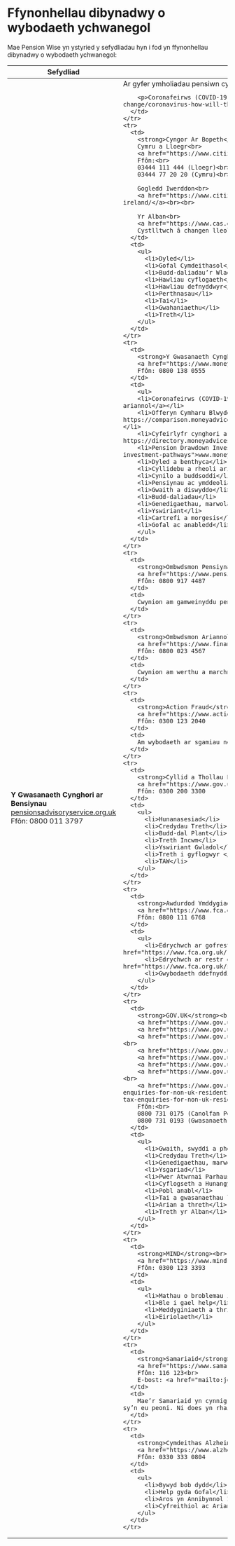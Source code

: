 # Ffynonhellau dibynadwy o wybodaeth ychwanegol

Mae Pension Wise yn ystyried y sefydliadau hyn i fod yn ffynonhellau dibynadwy o wybodaeth ychwanegol:

<table class="options-table">
  <thead>
    <tr>
      <th scope="col">Sefydliad</th>
      <th scope="col">Ymholiad</th>
    </tr>
  </thead>
  <tbody>
    <tr>
      <td>
        <strong>Y Gwasanaeth Cynghori ar Bensiynau</strong><br>
        <a href="https://pensionsadvisoryservice.org.uk">pensionsadvisoryservice.org.uk</a><br>
        Ffôn: 0800 011 3797
      </td>
      <td>
        Ar gyfer ymholiadau pensiwn cyffredinol a chwynion, yn cynnwys help i osgoi sgamiau pensiwn a chynilo i gynllun pensiwn

        <p>Coronafeirws (COVID-19) – <a href="https://www.pensionsadvisoryservice.org.uk/about-pensions/when-things-change/coronavirus-how-will-this-affect-my-pension-or-investments">A fydd yn effeithio fy mhensiwn?</a></p>
      </td>
    </tr>
    <tr>
      <td>
        <strong>Cyngor Ar Bopeth</strong><br>
        Cymru a Lloegr<br>
        <a href="https://www.citizensadvice.org.uk">www.citizensadvice.org.uk</a><br>
        Ffôn:<br>
        03444 111 444 (Lloegr)<br>
        03444 77 20 20 (Cymru)<br><br>

        Gogledd Iwerddon<br>
        <a href="https://www.citizensadvice.org.uk/about-us/northern-ireland/">www.citizensadvice.org.uk/about-us/northern-ireland/</a><br><br>

        Yr Alban<br>
        <a href="https://www.cas.org.uk">www.cas.org.uk</a><br>
        Cystlltwch â changen lleol
      </td>
      <td>
        <ul>
          <li>Dyled</li>
          <li>Gofal Cymdeithasol</li>
          <li>Budd-daliadau’r Wladwriaeth</li>
          <li>Hawliau cyflogaeth</li>
          <li>Hawliau defnyddwyr</li>
          <li>Perthnasau</li>
          <li>Tai</li>
          <li>Gwahaniaethu</li>
          <li>Treth</li>
        </ul>
      </td>
    </tr>
    <tr>
      <td>
        <strong>Y Gwasanaeth Cynghori Ariannol</strong><br>
        <a href="https://www.moneyadviceservice.org.uk/cy">www.moneyadviceservice.org.uk/cy</a><br>
        Ffôn: 0800 138 0555
      </td>
      <td>
        <ul>
        <li>Coronafeirws (COVID-19) <a href="https://www.moneyadviceservice.org.uk/cy/tools/money-navigator-tool">cymorth ariannol</a></li>
        <li>Offeryn Cymharu Blwydd-dal <a href=" https://comparison.moneyadviceservice.org.uk/cy/tools/annuities">comparison.moneyadviceservice.org.uk/cy/tools/annuities</a></li>
        <li>Cyfeirlyfr cynghori ar ymddeoliad <a href=" https://directory.moneyadviceservice.org.uk/cy">directory.moneyadviceservice.org.uk/cy</a></li>
        <li>Pension Drawdown Investment Pathways Tool <a href="https://www.moneyadviceservice.org.uk/en/tools/drawdown-investment-pathways">www.moneyadviceservice.org.uk/en/tools/drawdown-investment-pathways</a></li>
        <li>Dyled a benthyca</li>
        <li>Cyllidebu a rheoli arian</li>
        <li>Cynilo a buddsoddi</li>
        <li>Pensiynau ac ymddeoliad</li>
        <li>Gwaith a diswyddo</li>
        <li>Budd-daliadau</li>
        <li>Genedigaethau, marwolaethau a theulu</li>
        <li>Yswiriant</li>
        <li>Cartrefi a morgesis</li>
        <li>Gofal ac anabledd</li>
        </ul>
      </td>
    </tr>
    <tr>
      <td>
        <strong>Ombwdsmon Pensiynau</strong><br>
        <a href="https://www.pensions-ombudsman.org.uk">www.pensions-ombudsman.org.uk</a><br>
        Ffôn: 0800 917 4487
      </td>
      <td>
        Cwynion am gamweinyddu pensiynau
      </td>
    </tr>
    <tr>
      <td>
        <strong>Ombwdsmon Ariannol</strong><br>
        <a href="https://www.financial-ombudsman.org.uk">www.financial-ombudsman.org.uk</a><br>
        Ffôn: 0800 023 4567
      </td>
      <td>
        Cwynion am werthu a marchnata pensiynau
      </td>
    </tr>
    <tr>
      <td>
        <strong>Action Fraud</strong><br>
        <a href="https://www.actionfraud.police.uk">www.actionfraud.police.uk</a><br>
        Ffôn: 0300 123 2040
      </td>
      <td>
        Am wybodaeth ar sgamiau neu i roi gwybod am sgam
      </td>
    </tr>
    <tr>
      <td>
        <strong>Cyllid a Thollau EM</strong><br>
        <a href="https://www.gov.uk/contact-hmrc">www.gov.uk/contact-hmrc</a><br>
        Ffôn: 0300 200 3300
      </td>
      <td>
        <ul>
          <li>Hunanasesiad</li>
          <li>Credydau Treth</li>
          <li>Budd-dal Plant</li>
          <li>Treth Incwm</li>
          <li>Yswiriant Gwladol</li>
          <li>Treth i gyflogwyr </li>
          <li>TAW</li>
        </ul>
      </td>
    </tr>
    <tr>
      <td>
        <strong>Awdurdod Ymddygiad Ariannol (FCA)</strong><br>
        <a href="https://www.fca.org.uk">www.fca.org.uk</a><br>
        Ffôn: 0800 111 6768
      </td>
      <td>
        <ul>
          <li>Edrychwch ar gofrestr yr FCA i weld os yw busnes neu ymgynghorydd wedi’u rheoleiddio <a href="https://www.fca.org.uk/register">www.fca.org.uk/register</a></li>
          <li>Edrychwch ar restr o gynlluniau sydd heb eu hawrdudodi ac unigolion i’w hosgoi <a href="https://www.fca.org.uk/scamsmart/warning-list/search">www.fca.org.uk/scamsmart/warning-list/search</a></li>
          <li>Gwybodaeth ddefnyddiol ar sgamiau</li>
        </ul>
      </td>
    </tr>
    <tr>
      <td>
        <strong>GOV.UK</strong><br>
        <a href="https://www.gov.uk">www.gov.uk</a><br>
        <a href="https://www.gov.uk/gwirio-eich-pensiwn-y-wladwriaeth">www.gov.uk/gwirio-eich-pensiwn-y-wladwriaeth</a><br>
        <a href="https://www.gov.uk/dod-o-hyd-i-fanylion-cyswllt-pensiwn">www.gov.uk/dod-o-hyd-i-fanylion-cyswllt-pensiwn</a><br>
        <a href="https://www.gov.uk/state-pension-age">www.gov.uk/state-pension-age</a><br>
        <a href="https://www.gov.uk/estimate-income-tax">www.gov.uk/estimate-income-tax</a><br>
        <a href="https://www.gov.uk/tax-on-pension/tax-when-you-live-abroad">www.gov.uk/tax-when-you-live-abroad</a><br>
        <a href="https://www.gov.uk/tax-uk-income-live-abroad/taxed-twice">www.gov.uk/tax-uk-income-live-abroad/taxed-twice</a><br>
        <a href="https://www.gov.uk/government/organisations/hm-revenue-customs/contact/income-tax-and-capital-gains-tax-enquiries-for-non-uk-residents">www.gov.uk/government/organisations/hm-revenue-customs/contact/income-tax-and-capital-gains-tax-enquiries-for-non-uk-residents</a><br>
        Ffôn:<br>
        0800 731 0175 (Canolfan Pensiwn y Dyfodol)<br>
        0800 731 0193 (Gwasanaeth Olrhain Pensiwn)
      </td>
      <td>
        <ul>
          <li>Gwaith, swyddi a phensiynau ee Pensiwn y Wladwriaeth, Olrhain pensiwn </li>
          <li>Credydau Treth</li>
          <li>Genedigaethau, marwolaethau, priodasau </li>
          <li>Ysgariad</li>
          <li>Pwer Atwrnai Parhaus</li>
          <li>Cyflogseth a Hunangyflogaeth</li>
          <li>Pobl anabl</li>
          <li>Tai a gwasanaethau lleol</li>
          <li>Arian a threth</li>
          <li>Treth yr Alban</li>
        </ul>
      </td>
    </tr>
    <tr>
      <td>
        <strong>MIND</strong><br>
        <a href="https://www.mind.org.uk">www.mind.org.uk</a><br>
        Ffôn: 0300 123 3393
      </td>
      <td>
        <ul>
          <li>Mathau o broblemau iechyd meddwl</li>
          <li>Ble i gael help</li>
          <li>Meddyginiaeth a thriniaethau amgen</li>
          <li>Eiriolaeth</li>
        </ul>
      </td>
    </tr>
    <tr>
      <td>
        <strong>Samariaid</strong><br>
        <a href="https://www.samaritans.org">www.samaritans.org</a><br>
        Ffôn: 116 123<br>
        E-bost: <a href="mailto:jo@samaritans.org">jo@samaritans.org</a>
      </td>
      <td>
        Mae’r Samariaid yn cynnig man diogel i bobl seared unrhyw bryd maent eisiau, yn eu ffordd eu hunain – am beth bynnag sy’n eu peoni. Ni does yn rhaid iddynt fod yn teimlo fel lladd eu hunain
      </td>
    </tr>
    <tr>
      <td>
        <strong>Cymdeithas Alzheimers</strong><br>
        <a href="https://www.alzheimers.org.uk">www.alzheimers.org.uk</a><br>
        Ffôn: 0330 333 0804
      </td>
      <td>
        <ul>
          <li>Bywyd bob dydd</li>
          <li>Help gyda Gofal</li>
          <li>Aros yn Annibynnol Independent</li>
          <li>Cyfreithiol ac Ariannol </li>
        </ul>
      </td>
    </tr>
  </tbody>
</table>
